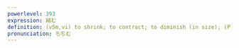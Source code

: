 ```yaml
---
powerlevel: 393
expression: 縮む
definition: (v5m,vi) to shrink; to contract; to diminish (in size); (P)
pronunciation: ちぢむ
---
```

